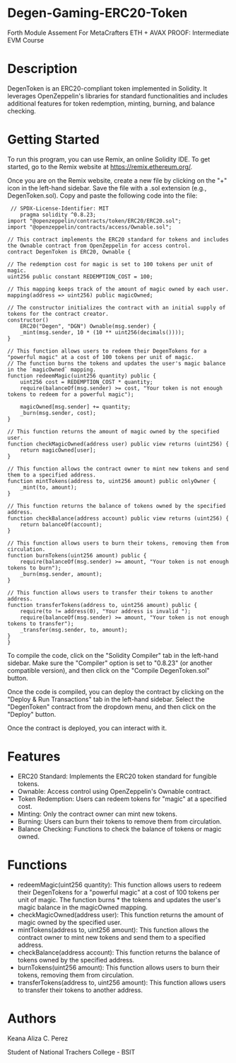 # Degen-Gaming-ERC20-Token
Forth Module Assement For MetaCrafters ETH + AVAX PROOF: Intermediate EVM Course

# Description
DegenToken is an ERC20-compliant token implemented in Solidity. It leverages OpenZeppelin's libraries for standard functionalities and includes additional features for token redemption, minting, burning, and balance checking.

# Getting Started
To run this program, you can use Remix, an online Solidity IDE. To get started, go to the Remix website at https://remix.ethereum.org/.

Once you are on the Remix website, create a new file by clicking on the "+" icon in the left-hand sidebar. Save the file with a .sol extension (e.g., DegenToken.sol). Copy and paste the following code into the file:
       
     // SPDX-License-Identifier: MIT
        pragma solidity ^0.8.23;
    import "@openzeppelin/contracts/token/ERC20/ERC20.sol";
    import "@openzeppelin/contracts/access/Ownable.sol";
    
    // This contract implements the ERC20 standard for tokens and includes the Ownable contract from OpenZeppelin for access control.
    contract DegenToken is ERC20, Ownable {
    
    // The redemption cost for magic is set to 100 tokens per unit of magic.
    uint256 public constant REDEMPTION_COST = 100;

    // This mapping keeps track of the amount of magic owned by each user.
    mapping(address => uint256) public magicOwned;

    // The constructor initializes the contract with an initial supply of tokens for the contract creator.
    constructor() 
        ERC20("Degen", "DGN") Ownable(msg.sender) {
        _mint(msg.sender, 10 * (10 ** uint256(decimals())));
    }

    // This function allows users to redeem their DegenTokens for a "powerful magic" at a cost of 100 tokens per unit of magic.
    // The function burns the tokens and updates the user's magic balance in the `magicOwned` mapping.
    function redeemMagic(uint256 quantity) public {
        uint256 cost = REDEMPTION_COST * quantity;
        require(balanceOf(msg.sender) >= cost, "Your token is not enough tokens to redeem for a powerful magic");

        magicOwned[msg.sender] += quantity;
        _burn(msg.sender, cost);
    }

    // This function returns the amount of magic owned by the specified user.
    function checkMagicOwned(address user) public view returns (uint256) {
        return magicOwned[user];
    }

    // This function allows the contract owner to mint new tokens and send them to a specified address.
    function mintTokens(address to, uint256 amount) public onlyOwner {
        _mint(to, amount);
    }

    // This function returns the balance of tokens owned by the specified address.
    function checkBalance(address account) public view returns (uint256) {
        return balanceOf(account);
    }

    // This function allows users to burn their tokens, removing them from circulation.
    function burnTokens(uint256 amount) public {
        require(balanceOf(msg.sender) >= amount, "Your token is not enough tokens to burn");
        _burn(msg.sender, amount);
    }

    // This function allows users to transfer their tokens to another address.
    function transferTokens(address to, uint256 amount) public {
        require(to != address(0), "Your address is invalid ");
        require(balanceOf(msg.sender) >= amount, "Your token is not enough tokens to transfer");
        _transfer(msg.sender, to, amount);
    }
    }

To compile the code, click on the "Solidity Compiler" tab in the left-hand sidebar. Make sure the "Compiler" option is set to "0.8.23" (or another compatible version), and then click on the "Compile DegenToken.sol" button.

Once the code is compiled, you can deploy the contract by clicking on the "Deploy & Run Transactions" tab in the left-hand sidebar. Select the "DegenToken" contract from the dropdown menu, and then click on the "Deploy" button.

Once the contract is deployed, you can interact with it.

# Features
* ERC20 Standard: Implements the ERC20 token standard for fungible tokens.
* Ownable: Access control using OpenZeppelin's Ownable contract.
* Token Redemption: Users can redeem tokens for "magic" at a specified cost.
* Minting: Only the contract owner can mint new tokens.
* Burning: Users can burn their tokens to remove them from circulation.
* Balance Checking: Functions to check the balance of tokens or magic owned.

#  Functions
* redeemMagic(uint256 quantity): This function allows users to redeem their DegenTokens for a "powerful magic" at a cost of 100 tokens per unit of magic. The function burns * the tokens and updates the user's magic balance in the magicOwned mapping.
* checkMagicOwned(address user): This function returns the amount of magic owned by the specified user.
* mintTokens(address to, uint256 amount): This function allows the contract owner to mint new tokens and send them to a specified address.
* checkBalance(address account): This function returns the balance of tokens owned by the specified address.
* burnTokens(uint256 amount): This function allows users to burn their tokens, removing them from circulation.
* transferTokens(address to, uint256 amount): This function allows users to transfer their tokens to another address.

# Authors
Keana Aliza C. Perez

Student of National Trachers College - BSIT
